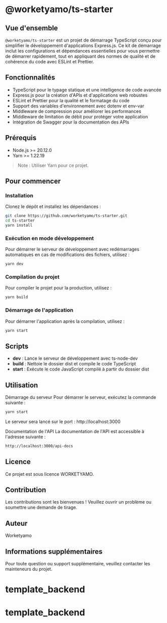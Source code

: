# @worketyamo/ts-starter

## Vue d'ensemble

`@worketyamo/ts-starter` est un projet de démarrage TypeScript conçu pour simplifier le développement d'applications Express.js. Ce kit de démarrage inclut les configurations et dépendances essentielles pour vous permettre de démarrer rapidement, tout en appliquant des normes de qualité et de cohérence du code avec ESLint et Prettier.

## Fonctionnalités

- TypeScript pour le typage statique et une intelligence de code avancée
- Express.js pour la création d'APIs et d'applications web robustes
- ESLint et Prettier pour la qualité et le formatage du code
- Support des variables d'environnement avec dotenv et env-var
- Middleware de compression pour améliorer les performances
- Middleware de limitation de débit pour protéger votre application
- Intégration de Swagger pour la documentation des APIs

## Prérequis

- Node.js >= 20.12.0
- Yarn >= 1.22.19

> Note : Utiliser Yarn pour ce projet.

## Pour commencer

### Installation

Clonez le dépôt et installez les dépendances :

```bash
git clone https://github.com/worketyamo/ts-starter.git
cd ts-starter
yarn install
```

### Exécution en mode développement

Pour démarrer le serveur de développement avec redémarrages automatiques en cas de modifications des fichiers, utilisez :

```bash
yarn dev
```

### Compilation du projet

Pour compiler le projet pour la production, utilisez :

```bash
yarn build
```

### Démarrage de l'application

Pour démarrer l'application après la compilation, utilisez :

```bash
yarn start
```

## Scripts

- **dev** : Lance le serveur de développement avec ts-node-dev
- **build** : Nettoie le dossier dist et compile le code TypeScript
- **start** : Exécute le code JavaScript compilé à partir du dossier dist

## Utilisation

Démarrage du serveur
Pour démarrer le serveur, exécutez la commande suivante :

```bash
yarn start
```
Le serveur sera lancé sur le port : http://localhost:3000

Documentation de l'API
La documentation de l'API est accessible à l'adresse suivante :

```sh
http://localhost:3000/api-docs
 ```

## Licence

Ce projet est sous licence WORKETYAMO.

## Contribution

Les contributions sont les bienvenues ! Veuillez ouvrir un problème ou soumettre une demande de tirage.

## Auteur

Worketyamo

## Informations supplémentaires

Pour toute question ou support supplémentaire, veuillez contacter les mainteneurs du projet.
# template_backend
# template_backend
